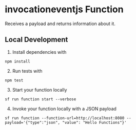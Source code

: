 # invocationeventjs Function

Receives a payload and returns information about it.

## Local Development

1. Install dependencies with

```
npm install
```

2. Run tests with

```
npm test
```

3. Start your function locally

```
sf run function start --verbose
```

4. Invoke your function locally with a JSON payload

```
sf run function --function-url=http://localhost:8080 --payload='{"type":"json", "value": "Hello Functions"}'
```
